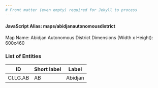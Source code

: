 ```yaml
---
# Front matter (even empty) required for Jekyll to process
---
```


#### JavaScript Alias: maps/abidjanautonomousdistrict

Map Name: Abidjan Autonomous District
Dimensions (Width x Height): 600x460

### List of Entities

ID | Short label | Label
---|---|---|
CI.LG.AB|AB|Abidjan
